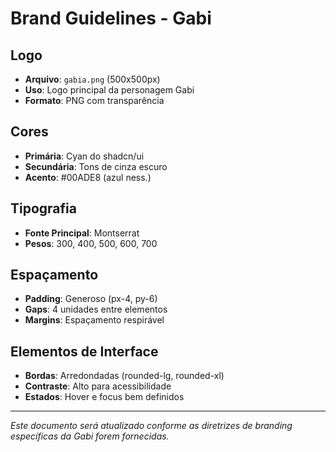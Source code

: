 # Brand Guidelines - Gabi

## Logo
- **Arquivo**: `gabia.png` (500x500px)
- **Uso**: Logo principal da personagem Gabi
- **Formato**: PNG com transparência

## Cores
- **Primária**: Cyan do shadcn/ui
- **Secundária**: Tons de cinza escuro
- **Acento**: #00ADE8 (azul ness.)

## Tipografia
- **Fonte Principal**: Montserrat
- **Pesos**: 300, 400, 500, 600, 700

## Espaçamento
- **Padding**: Generoso (px-4, py-6)
- **Gaps**: 4 unidades entre elementos
- **Margins**: Espaçamento respirável

## Elementos de Interface
- **Bordas**: Arredondadas (rounded-lg, rounded-xl)
- **Contraste**: Alto para acessibilidade
- **Estados**: Hover e focus bem definidos

---

*Este documento será atualizado conforme as diretrizes de branding específicas da Gabi forem fornecidas.*
